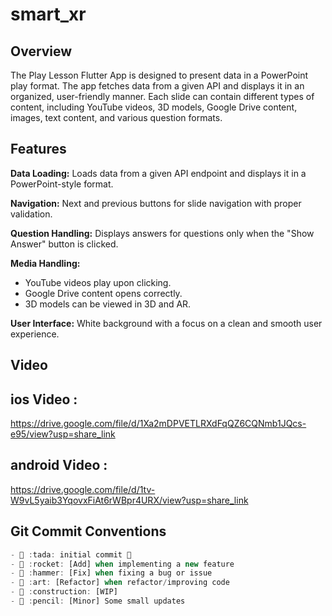 # smart_xr

## Overview

The Play Lesson Flutter App is designed to present data in a PowerPoint play format. The app fetches data from a given API and displays it in an organized, user-friendly manner. Each slide can contain different types of content, including YouTube videos, 3D models, Google Drive content, images, text content, and various question formats.

## Features

**Data Loading:** Loads data from a given API endpoint and displays it in a PowerPoint-style format.

**Navigation:** Next and previous buttons for slide navigation with proper validation.

**Question Handling:** Displays answers for questions only when the "Show Answer" button is clicked.

**Media Handling:**
 - YouTube videos play upon clicking.
 - Google Drive content opens correctly.
 - 3D models can be viewed in 3D and AR.


**User Interface:** White background with a focus on a clean and smooth user experience.

## Video

## ios Video :
https://drive.google.com/file/d/1Xa2mDPVETLRXdFqQZ6CQNmb1JQcs-e95/view?usp=share_link

## android Video : 
https://drive.google.com/file/d/1tv-W9vL5yaib3YqovxFiAt6rWBpr4URX/view?usp=share_link

## Git Commit Conventions

```dart
- 🎉 :tada: initial commit 🎉
- 🚀 :rocket: [Add] when implementing a new feature
- 🔨 :hammer: [Fix] when fixing a bug or issue
- 🎨 :art: [Refactor] when refactor/improving code
- 🚧 :construction: [WIP]
- 📝 :pencil: [Minor] Some small updates
```
